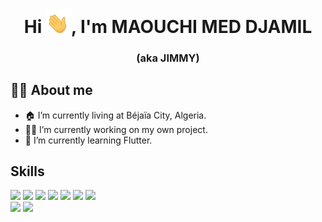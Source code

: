<h1 align="center">Hi <img src="https://github.com/MMedDjamil/MMedDjamil/blob/master/hi.gif" width="40px" />, I'm MAOUCHI MED DJAMIL  </h1>
<h3 align="center"> (aka JIMMY) </h3>

## 🙋‍♂️ About me
- 🏠 I’m currently living at Béjaïa City, Algeria. <br/>
- 👨‍💻 I’m currently working on my own project.<br/>
- 🌱 I’m currently learning Flutter.<br/>

## Skills
![](https://img.shields.io/badge/Code-HTML-informational?style=flat&logo=html5&color=4AB197)
![](https://img.shields.io/badge/Style-CSS-informational?style=flat&logo=css3&logoColor=blue&color=4AB197)
![](https://img.shields.io/badge/Code-Java-informational?style=flat&logo=Java&logoColor=orange&color=4AB197)
![](https://img.shields.io/badge/Code-Kotlin-informational?style=flat&logo=kotlin&color=4AB197)
![](https://img.shields.io/badge/Code-Flutter-informational?style=flat&logo=flutter&color=4AB197)
![](https://img.shields.io/badge/Code-Dart-informational?style=flat&logo=dart&color=4AB197)
![](https://img.shields.io/badge/Code-Python-informational?style=flat&logo=python&color=4AB197)
<br/>
![](https://img.shields.io/badge/Database-MongoDB-informational?style=flat&logo=MongoDB&logoColor=white&color=4AB197)
![](https://img.shields.io/badge/Database-MySQL-informational?style=flat&logo=MySQL&logoColor=white&color=4AB197)
<!--
**MMedDjamil/MMedDjamil** is a ✨ _special_ ✨ repository because its `README.md` (this file) appears on your GitHub profile.

Here are some ideas to get you started:

- 🔭 I’m currently working on ...
- 🌱 I’m currently learning ...
- 👯 I’m looking to collaborate on ...
- 🤔 I’m looking for help with ...
- 💬 Ask me about ...
- 📫 How to reach me: ...
- 😄 Pronouns: ...
- ⚡ Fun fact: ...
-->
